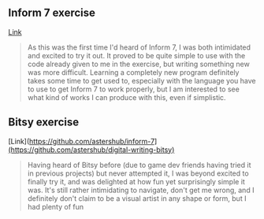 ## Inform 7 exercise
[Link](https://github.com/astershub/inform-7)
> As this was the first time I'd heard of Inform 7, I was both intimidated and excited to try it out. It proved to be quite simple to use with the code already given to me in the exercise, but writing something new was more difficult. Learning a completely new program definitely takes some time to get used to, especially with the language you have to use to get Inform 7 to work properly, but I am interested to see what kind of works I can produce with this, even if simplistic.

## Bitsy exercise
[Link](https://github.com/astershub/inform-7](https://github.com/astershub/digital-writing-bitsy)
> Having heard of Bitsy before (due to game dev friends having tried it in previous projects) but never attempted it, I was beyond excited to finally try it, and was delighted at how fun yet surprisingly simple it was. It's still rather intimidating to navigate, don't get me wrong, and I definitely don't claim to be a visual artist in any shape or form, but I had plenty of fun 
